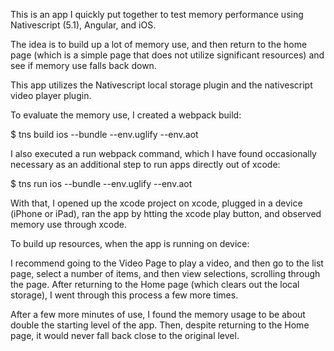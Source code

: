 This is an app I quickly put together to test memory performance using Nativescript (5.1), Angular, and iOS.  

The idea is to build up a lot of memory use, and then return to the home page (which is a simple page that does not utilize significant resources) and see if memory use falls back down.

This app utilizes the Nativescript local storage plugin and the nativescript video player plugin.

To evaluate the memory use, I created a webpack build:

$ tns build ios --bundle --env.uglify --env.aot

I also executed a run webpack command, which I have found occasionally necessary as an additional step to run apps directly out of xcode:

$ tns run ios --bundle --env.uglify --env.aot

With that, I opened up the xcode project on xcode, plugged in a device (iPhone or iPad), ran the app by htting the xcode play button, and observed memory use through xcode.

To build up resources, when the app is running on device: 

I recommend going to the Video Page to play a video, and then go to the list page, select a number of items, and then view selections, scrolling through the page. After returning to the Home page (which clears out the local storage), I went through this process a few more times.

After a few more minutes of use, I found the memory usage to be about double the starting level of the app. Then, despite returning to the Home page, it would never fall back close to the original level.
